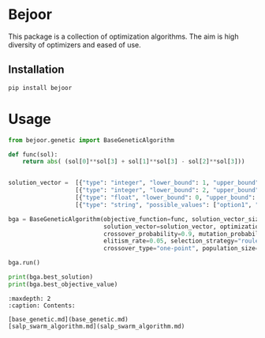 # Bejoor

This package is a collection of optimization algorithms. The aim is high diversity of optimizers and eased of use. 

## Installation
    pip install bejoor

# Usage
```python
from bejoor.genetic import BaseGeneticAlgorithm

def func(sol):
    return abs( (sol[0]**sol[3] + sol[1]**sol[3] - sol[2]**sol[3]))


solution_vector =  [{"type": "integer", "lower_bound": 1, "upper_bound": 500}] * 3 + \
                   [{"type": "integer", "lower_bound": 2, "upper_bound": 100}] + \
                   [{"type": "float", "lower_bound": 0, "upper_bound": 1}] * 2 + \
                   [{"type": "string", "possible_values": ["option1", "option2", "option3"]}]

bga = BaseGeneticAlgorithm(objective_function=func, solution_vector_size=7,
                           solution_vector=solution_vector, optimization_side="min", target_objective_upper_bound=5,
                           crossover_probability=0.9, mutation_probability=0.1,
                           elitism_rate=0.05, selection_strategy="roulette",
                           crossover_type="one-point", population_size=500, epochs=200)

bga.run()

print(bga.best_solution)
print(bga.best_objective_value)
```


```{toctree}
:maxdepth: 2
:caption: Contents:

[base_genetic.md](base_genetic.md)
[salp_swarm_algorithm.md](salp_swarm_algorithm.md)